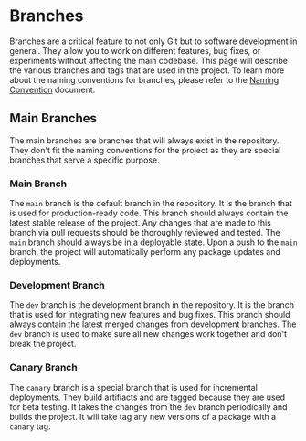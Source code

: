 # Branches

Branches are a critical feature to not only Git but to software development in general. They allow you to work on different features, bug fixes, or experiments without affecting the main codebase. This page will describe the various branches and tags that are used in the project. To learn more about the naming conventions for branches, please refer to the [Naming Convention](./naming-convention.md) document.

## Main Branches

The main branches are branches that will always exist in the repository. They don't fit the naming conventions for the project as they are special branches that serve a specific purpose.

### Main Branch

The `main` branch is the default branch in the repository. It is the branch that is used for production-ready code. This branch should always contain the latest stable release of the project. Any changes that are made to this branch via pull requests should be thoroughly reviewed and tested. The `main` branch should always be in a deployable state. Upon a push to the `main` branch, the project will automatically perform any package updates and deployments.

### Development Branch

The `dev` branch is the development branch in the repository. It is the branch that is used for integrating new features and bug fixes. This branch should always contain the latest merged changes from development branches. The `dev` branch is used to make sure all new changes work together and don't break the project.

### Canary Branch

The `canary` branch is a special branch that is used for incremental deployments. They build artifiacts and are tagged because they are used for beta testing. It takes the changes from the `dev` branch periodically and builds the project. It will take tag any new versions of a package with a `canary` tag.
